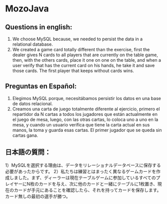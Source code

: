 # MozoJava

## Questions in english: 

1) We choose MySQL because, we needed to persist the data in a relational database.
2) We created a game card totally different than the exercise, first the dealer gives N cards to all players that are currently on the table game, then, with the others cards, place it one on one on the table, and when a user verify that has the current card on his hands, he take it and save those cards. The first player that keeps without cards wins.

## Preguntas en Español:

1) Elegimos MySQL porque, necesitábamos persistir los datos en una base de datos relacional.
2) Creamos una carta de juego totalmente diferente al ejercicio, primero el repartidor da N cartas a todos los jugadores que están actualmente en el juego de mesa, luego, con las otras cartas, lo coloca uno a uno en la mesa, y cuando un usuario verifica que tiene la carta actual en sus manos, la toma y guarda esas cartas. El primer jugador que se queda sin cartas gana.

## 日本語の質問：

1）MySQLを選択する理由は、データをリレーショナルデータベースに保存する必要があったからです。
2）私たちは練習とはまったく異なるゲームカードを作成しました。まず、ディーラーは現在テーブルゲームに参加しているすべてのプレイヤーにN枚のカードを与え、次に他のカードと一緒にテーブルに1枚置き、現在のカードが手元にあることを確認したら、それを持ってカードを保存します。カード無しの最初の選手が勝つ。
